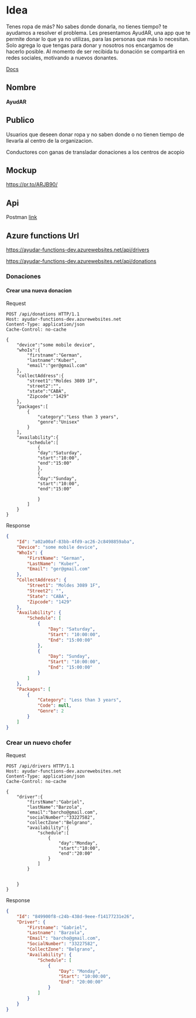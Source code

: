 # Idea
Tenes ropa de más? No sabes donde donarla, no tienes tiempo? te ayudamos a resolver el problema. Les presentamos AyudAR, una app que te permite donar lo que ya no utilizas, para las personas que más lo necesitan. Solo agrega lo que tengas para donar y nosotros nos encargamos de hacerlo posible. Al momento de ser recibida tu donación se compartirá en redes sociales, motivando a nuevos donantes.

[Docs](https://docs.google.com/document/d/1hqhDULoA6OCCamnrv_AI4dafbFr8M1FCcqMQcQmUg8w/edit#)

## Nombre
**AyudAR**

## Publico
Usuarios que deseen donar ropa y no saben donde o no tienen tiempo de llevarla al centro de la organizacion.

Conductores con ganas de transladar donaciones a los centros de acopio

## Mockup
https://pr.to/ARJB90/

## Api
Postman [link](https://www.getpostman.com/collections/d47be06824ade77fa722)

## Azure functions Url
https://ayudar-functions-dev.azurewebsites.net/api/drivers

https://ayudar-functions-dev.azurewebsites.net/api/donations

### Donaciones

#### Crear una nueva donacion
Request
```http
POST /api/donations HTTP/1.1
Host: ayudar-functions-dev.azurewebsites.net
Content-Type: application/json
Cache-Control: no-cache

{
	"device":"some mobile device",
	"whoIs":{
		"firstname":"German",
		"lastname":"Kuber",
		"email":"ger@gmail.com"
	},
	"collectAddress":{
		"street1":"Moldes 3089 1F",
		"street2":"",
		"state":"CABA",
		"Zipcode":"1429"
	},
	"packages":[
		{
			"category":"Less than 3 years",
			"genre":"Unisex"
		}
	],
	"availability":{
		"schedule":[
			{
			"day":"Saturday",
			"start":"10:00",
			"end":"15:00"
			},
			{
			"day":"Sunday",
			"start":"10:00",
			"end":"15:00"
				
			}
		]
	}
}
```

Response
```json
{
    "Id": "a02a00af-83bb-4fd9-ac26-2c8498859aba",
    "Device": "some mobile device",
    "WhoIs": {
        "FirstName": "German",
        "LastName": "Kuber",
        "Email": "ger@gmail.com"
    },
    "CollectAddress": {
        "Street1": "Moldes 3089 1F",
        "Street2": "",
        "State": "CABA",
        "Zipcode": "1429"
    },
    "Availability": {
        "Schedule": [
            {
                "Day": "Saturday",
                "Start": "10:00:00",
                "End": "15:00:00"
            },
            {
                "Day": "Sunday",
                "Start": "10:00:00",
                "End": "15:00:00"
            }
        ]
    },
    "Packages": [
        {
            "Category": "Less than 3 years",
            "Code": null,
            "Genre": 2
        }
    ]
}
```

### Crear un nuevo chofer
Request
```http
POST /api/drivers HTTP/1.1
Host: ayudar-functions-dev.azurewebsites.net
Content-Type: application/json
Cache-Control: no-cache

{
	"driver":{
		"firstName":"Gabriel",
		"lastName":"Barzola",
		"email":"barcho@gmail.com",
		"socialNumber":"33227582",
		"collectZone":"Belgrano",
		"availability":{
			"schedule":[
				{
					"day":"Monday",
					"start":"10:00",
					"end":"20:00"
				}
			]
		}
		
		
	}
}
```

Response
```json
{
    "Id": "849900f8-c24b-438d-9eee-f14177231e26",
    "Driver": {
        "Firstname": "Gabriel",
        "Lastname": "Barzola",
        "Email": "barcho@gmail.com",
        "SocialNumber": "33227582",
        "CollectZone": "Belgrano",
        "Availability": {
            "Schedule": [
                {
                    "Day": "Monday",
                    "Start": "10:00:00",
                    "End": "20:00:00"
                }
            ]
        }
    }
}
```
